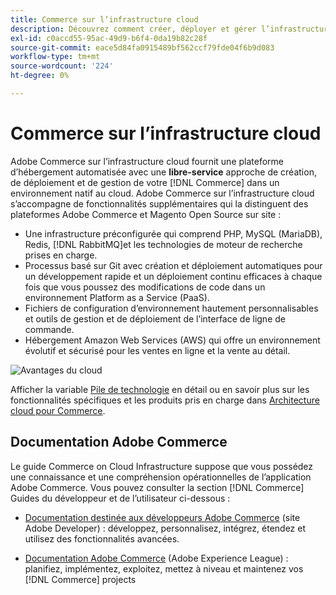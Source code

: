 ```yaml
---
title: Commerce sur l’infrastructure cloud
description: Découvrez comment créer, déployer et gérer l’infrastructure Commerce on Cloud.
exl-id: c0accd55-95ac-49d9-b6f4-0da19b82c28f
source-git-commit: eace5d84fa0915489bf562ccf79fde04f6b9d083
workflow-type: tm+mt
source-wordcount: '224'
ht-degree: 0%

---
```


# Commerce sur l’infrastructure cloud

Adobe Commerce sur l’infrastructure cloud fournit une plateforme d’hébergement automatisée avec une **libre-service** approche de création, de déploiement et de gestion de votre [!DNL Commerce] dans un environnement natif au cloud. Adobe Commerce sur l’infrastructure cloud s’accompagne de fonctionnalités supplémentaires qui la distinguent des plateformes Adobe Commerce et Magento Open Source sur site :

- Une infrastructure préconfigurée qui comprend PHP, MySQL (MariaDB), Redis, [!DNL RabbitMQ]et les technologies de moteur de recherche prises en charge.
- Processus basé sur Git avec création et déploiement automatiques pour un développement rapide et un déploiement continu efficaces à chaque fois que vous poussez des modifications de code dans un environnement Platform as a Service (PaaS).
- Fichiers de configuration d’environnement hautement personnalisables et outils de gestion et de déploiement de l’interface de ligne de commande.
- Hébergement Amazon Web Services (AWS) qui offre un environnement évolutif et sécurisé pour les ventes en ligne et la vente au détail.

![Avantages du cloud](../assets/CloudBenefits.svg)

Afficher la variable [Pile de technologie](architecture/tech-stack.md) en détail ou en savoir plus sur les fonctionnalités spécifiques et les produits pris en charge dans [Architecture cloud pour Commerce](architecture/cloud-architecture.md).

<div id="recs-overview-body-1"></div>
<div id="recs-overview-body-2"></div>
<div id="recs-overview-body-3"></div>
<div id="recs-overview-body-4"></div>
<div id="recs-overview-body-5"></div>
<div id="recs-overview-body-6"></div>

## Documentation Adobe Commerce

Le guide Commerce on Cloud Infrastructure suppose que vous possédez une connaissance et une compréhension opérationnelles de l’application Adobe Commerce. Vous pouvez consulter la section [!DNL Commerce] Guides du développeur et de l’utilisateur ci-dessous :

- [Documentation destinée aux développeurs Adobe Commerce](https://developer.adobe.com/commerce/docs/) (site Adobe Developer) : développez, personnalisez, intégrez, étendez et utilisez des fonctionnalités avancées.

- [Documentation Adobe Commerce](https://experienceleague.adobe.com/docs/commerce.html) (Adobe Experience League) : planifiez, implémentez, exploitez, mettez à niveau et maintenez vos [!DNL Commerce] projects
